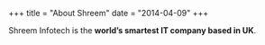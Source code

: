 +++
title = "About Shreem"
date = "2014-04-09"
+++

Shreem Infotech is the **world’s smartest IT company based in UK**. 

